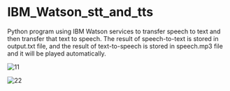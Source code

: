 # IBM_Watson_stt_and_tts
Python program using IBM Watson services to transfer speech to text and then transfer that text to speech. 
The result of speech-to-text is stored in output.txt file, and the result of text-to-speech is stored in speech.mp3 file and it will be played automatically.

![11](https://user-images.githubusercontent.com/65139666/127794965-495efad9-d70c-4be4-b6c2-108dd7e197e5.jpeg)


![22](https://user-images.githubusercontent.com/65139666/127794973-804401ab-8a48-44e6-8e1b-e280cd155953.jpeg)
